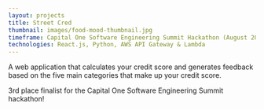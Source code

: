 ```yaml
---
layout: projects
title: Street Cred
thumbnail: images/food-mood-thumbnail.jpg
timeframe: Capital One Software Engineering Summit Hackathon (August 2020)
technologies: React.js, Python, AWS API Gateway & Lambda
---
```

A web application that calculates your credit score and generates feedback based on the five main categories that make up your credit score.

3rd place finalist for the Capital One Software Engineering Summit hackathon!